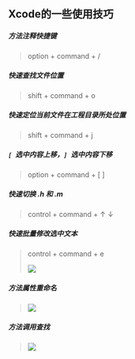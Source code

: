 ## Xcode的一些使用技巧

##### 方法注释快捷键
> option + command + /

##### 快速查找文件位置
> shift + command + o

##### 快速定位当前文件在工程目录所处位置
> shift + command + j

##### `[ `选中内容上移，`] `选中内容下移
> option + command + [ ]

##### 快速切换 **.h** 和 **.m**
> control + command + ↑ ↓

##### 快速批量修改选中文本
> control + command + e
> 
> <img src="../imgs/edit.png">

##### 方法属性重命名
> <img src="../imgs/rename.jpg">

##### 方法调用查找
> <img src="../imgs/callers.jpg">
